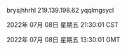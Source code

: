 brysjhhrhl 219.139.198.62 yqqlmgsycl

2022年 07月 08日 星期五 21:30:01 CST

2022年 07月 08日 星期五 13:30:01 GMT
